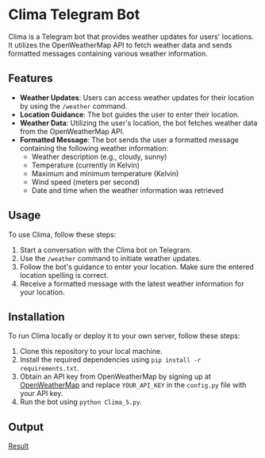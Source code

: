 # Clima Telegram Bot

Clima is a Telegram bot that provides weather updates for users' locations. It utilizes the OpenWeatherMap API to fetch weather data and sends formatted messages containing various weather information.

## Features

- **Weather Updates**: Users can access weather updates for their location by using the `/weather` command.
- **Location Guidance**: The bot guides the user to enter their location.
- **Weather Data**: Utilizing the user's location, the bot fetches weather data from the OpenWeatherMap API.
- **Formatted Message**: The bot sends the user a formatted message containing the following weather information:
  - Weather description (e.g., cloudy, sunny)
  - Temperature (currently in Kelvin)
  - Maximum and minimum temperature (Kelvin)
  - Wind speed (meters per second)
  - Date and time when the weather information was retrieved

## Usage

To use Clima, follow these steps:

1. Start a conversation with the Clima bot on Telegram.
2. Use the `/weather` command to initiate weather updates.
3. Follow the bot's guidance to enter your location. Make sure the entered location spelling is correct.
4. Receive a formatted message with the latest weather information for your location.

## Installation

To run Clima locally or deploy it to your own server, follow these steps:

1. Clone this repository to your local machine.
2. Install the required dependencies using `pip install -r requirements.txt`.
3. Obtain an API key from OpenWeatherMap by signing up at [OpenWeatherMap](https://openweathermap.org/api) and replace `YOUR_API_KEY` in the `config.py` file with your API key.
4. Run the bot using `python Clima_5.py`.

## Output
[Result](https://github.com/DinjanAI/Clima_Weather_bot/assets/159764677/5c335554-1c11-4144-85fa-18197776a904)


